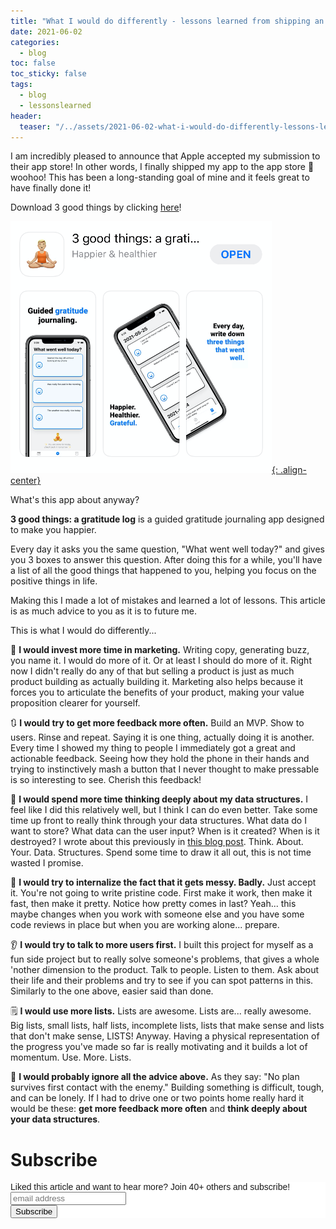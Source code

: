 ```yaml
---
title: "What I would do differently - lessons learned from shipping an app to the app store!" 
date: 2021-06-02
categories:
  - blog
toc: false
toc_sticky: false
tags:
  - blog
  - lessonslearned
header:
  teaser: "/../assets/2021-06-02-what-i-would-do-differently-lessons-learned-app-store/thumbnail.png"
---
```


I am incredibly pleased to announce that Apple accepted my submission to their
app store! In other words, I finally shipped my app to the app store 🎉 woohoo!
This has been a long-standing goal of mine and it feels great to have
finally done it!

Download 3 good things by clicking [here](https://apps.apple.com/nl/app/3-good-things-a-gratitude-log/id1569794018?l=en)!

[![](/../assets/2021-06-02-what-i-would-do-differently-lessons-learned-app-store/2021-06-02-11-09-36.png){: .align-center}](https://apps.apple.com/nl/app/3-good-things-a-gratitude-log/id1569794018?l=en)

What's this app about anyway?

**3 good things: a gratitude log** is a guided gratitude journaling app designed to make you happier. 

Every day it asks you the same question, "What went well today?" and gives you 3
boxes to answer this question. After doing this for a while, you'll have a list
of all the good things that happened to you, helping you focus on the
positive things in life. 

Making this I made a lot of mistakes and learned a lot of lessons. This article is as much
advice to you as it is to future me.

This is what I would do differently...

<!-- ![](/../assets/2021-06-02-what-i-would-do-differently-lessons-learned-app-store/marketing.png){: .align-center} -->

📣 **I would invest more time in marketing.** Writing copy, generating buzz, you
name it. I would do more of it. Or at least I should do more of it. Right now I
didn't really do any of that but selling a product is just as much product
building as actually building it. Marketing also helps because it forces you to
articulate the benefits of your product, making your value proposition clearer
for yourself.

<!-- ![](/../assets/2021-06-02-what-i-would-do-differently-lessons-learned-app-store/feedback.png){: .align-center} -->

🔃️ **I would try to get more feedback more often.**
Build an MVP. Show to users. Rinse and repeat. Saying it is one thing, actually
doing it is another. Every time I showed my thing to people I immediately got a
great and actionable feedback.  Seeing how they hold the phone in their hands
and trying to instinctively mash a button that I never thought to make pressable
is so interesting to see. Cherish this feedback!

<!-- ![](/../assets/2021-06-02-what-i-would-do-differently-lessons-learned-app-store/data.png){: .align-center} -->

🏡 **I would spend more time thinking deeply about my data structures.**
I feel like I did this relatively well, but I think I can do even better. Take
some time up front to really think through your data structures. What data do I
want to store? What data can the user input?  When is it created? When is it
destroyed?  I wrote about this previously in [this blog post](). Think. About.
Your.  Data. Structures. Spend some time to draw it all out, this is not time
wasted I promise.

<!-- ![](/../assets/2021-06-02-what-i-would-do-differently-lessons-learned-app-store/mess.png){: .align-center} -->

🤯 **I would try to internalize the fact that it gets messy. Badly.** 
Just accept it. You're not going to write pristine code. First make it work,
then make it fast, then make it pretty. Notice how pretty comes in last? Yeah...
this maybe changes when you work with someone else and you have some code
reviews in place but when you are working alone... prepare.

<!-- ![](/../assets/2021-06-02-what-i-would-do-differently-lessons-learned-app-store/users.png){: .align-center} -->

👂 **I would try to talk to more users first.** 
I built this project for myself as a fun side project but to really solve
someone's problems, that gives a whole 'nother dimension to the product. Talk to
people. Listen to them. Ask about their life and their problems and try to see
if you can spot patterns in this. Similarly to the one above, easier said than
done.

<!-- ![](/../assets/2021-06-02-what-i-would-do-differently-lessons-learned-app-store/lists.png){: .align-center} -->

🗒 **I would use more lists.** 
Lists are awesome. Lists are... really awesome. Big lists, small lists, half
lists, incomplete lists, lists that make sense and lists that don't make sense,
LISTS! Anyway. Having a physical representation of the progress you've made so
far is really motivating and it builds a lot of momentum. Use. More. Lists. 

🤡 **I would probably ignore all the advice above.** 
As they say: "No plan survives first contact with the enemy." Building something
is difficult, tough, and can be lonely. If I had to drive one or two points home
really hard it would be these: **get more feedback more often** and **think deeply about your data structures**.

# Subscribe

<!-- Begin Mailchimp Signup Form -->
<link href="//cdn-images.mailchimp.com/embedcode/horizontal-slim-10_7.css" rel="stylesheet" type="text/css">
<style type="text/css">
  #mc_embed_signup{background:#fff; clear:left; font:14px Helvetica,Arial,sans-serif; width:100%;}
  /* Add your own Mailchimp form style overrides in your site stylesheet or in this style block.
     We recommend moving this block and the preceding CSS link to the HEAD of your HTML file. */
</style>
<div id="mc_embed_signup">
<form action="https://gmail.us3.list-manage.com/subscribe/post?u=92fe86c389878585bc87837e8&amp;id=50543deff9" method="post" id="mc-embedded-subscribe-form" name="mc-embedded-subscribe-form" class="validate" target="_blank" novalidate>
    <div id="mc_embed_signup_scroll">
  <label for="mce-EMAIL">Liked this article and want to hear more? Join 40+ others and subscribe!</label>
  <input type="email" value="" name="EMAIL" class="email" id="mce-EMAIL" placeholder="email address" required>
    <!-- real people should not fill this in and expect good things - do not remove this or risk form bot signups-->
    <div style="position: absolute; left: -5000px;" aria-hidden="true"><input type="text" name="b_92fe86c389878585bc87837e8_50543deff9" tabindex="-1" value=""></div>
    <div class="clear"><input type="submit" value="Subscribe" name="subscribe" id="mc-embedded-subscribe" class="button"></div>
    </div>
</form>
</div>
<!--End mc_embed_signup-->
